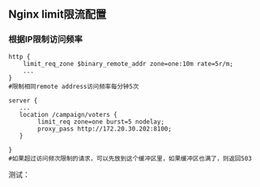 ## Nginx limit限流配置

### 根据IP限制访问频率

```shell
http {
    limit_req_zone $binary_remote_addr zone=one:10m rate=5r/m;
    ...
}
#限制相同remote address访问频率每分钟5次

server {
   ...
   location /campaign/voters {
        limit_req zone=one burst=5 nodelay;
        proxy_pass http://172.20.30.202:8100;
   }

}
#如果超过访问频次限制的请求，可以先放到这个缓冲区里，如果缓冲区也满了，则返回503
```

测试：



